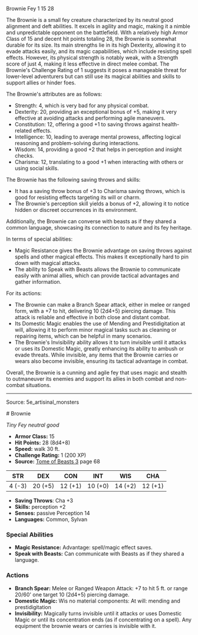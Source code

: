 <MonsterName/>Brownie</MonsterName>
<CreatureType/>Fey</CreatureType>
<CR/>1</CR>
<AC/>15</AC>
<HP/>28</HP>
<summary>The Brownie is a small fey creature characterized by its neutral good alignment and deft abilities. It excels in agility and magic, making it a nimble and unpredictable opponent on the battlefield. With a relatively high Armor Class of 15 and decent hit points totaling 28, the Brownie is somewhat durable for its size. Its main strengths lie in its high Dexterity, allowing it to evade attacks easily, and its magic capabilities, which include resisting spell effects. However, its physical strength is notably weak, with a Strength score of just 4, making it less effective in direct melee combat. The Brownie's Challenge Rating of 1 suggests it poses a manageable threat for lower-level adventurers but can still use its magical abilities and skills to support allies or hinder foes.</summary>

<detail>

The Brownie's attributes are as follows: 
- Strength: 4, which is very bad for any physical combat.
- Dexterity: 20, providing an exceptional bonus of +5, making it very effective at avoiding attacks and performing agile maneuvers.
- Constitution: 12, offering a good +1 to saving throws against health-related effects.
- Intelligence: 10, leading to average mental prowess, affecting logical reasoning and problem-solving during interactions.
- Wisdom: 14, providing a good +2 that helps in perception and insight checks.
- Charisma: 12, translating to a good +1 when interacting with others or using social skills.

The Brownie has the following saving throws and skills:
- It has a saving throw bonus of +3 to Charisma saving throws, which is good for resisting effects targeting its will or charm.
- The Brownie's perception skill yields a bonus of +2, allowing it to notice hidden or discreet occurrences in its environment.

Additionally, the Brownie can converse with beasts as if they shared a common language, showcasing its connection to nature and its fey heritage.

In terms of special abilities:
- Magic Resistance gives the Brownie advantage on saving throws against spells and other magical effects. This makes it exceptionally hard to pin down with magical attacks.
- The ability to Speak with Beasts allows the Brownie to communicate easily with animal allies, which can provide tactical advantages and gather information.

For its actions:
- The Brownie can make a Branch Spear attack, either in melee or ranged form, with a +7 to hit, delivering 10 (2d4+5) piercing damage. This attack is reliable and effective in both close and distant combat.
- Its Domestic Magic enables the use of Mending and Prestidigitation at will, allowing it to perform minor magical tasks such as cleaning or repairing items, which can be helpful in many scenarios.
- The Brownie's Invisibility ability allows it to turn invisible until it attacks or uses its Domestic Magic, greatly enhancing its ability to ambush or evade threats. While invisible, any items that the Brownie carries or wears also become invisible, ensuring its tactical advantage in combat.

Overall, the Brownie is a cunning and agile fey that uses magic and stealth to outmaneuver its enemies and support its allies in both combat and non-combat situations.</detail>



---

Source: 5e_artisinal_monsters

<statblock>
# Brownie

*Tiny* *Fey* *neutral good*

- **Armor Class:** 15
- **Hit Points:** 28 (8d4+8)
- **Speed:** walk 30 ft.
- **Challenge Rating:** 1 (200 XP)
- **Source:** [Tome of Beasts 3](https://koboldpress.com/kpstore/product/tome-of-beasts-3-for-5th-edition/) page 68

| STR | DEX | CON | INT | WIS | CHA |
| --- | --- | --- | --- | --- | --- |
| 4 (-3) | 20 (+5) | 12 (+1) | 10 (+0) | 14 (+2) | 12 (+1) |

- **Saving Throws**: Cha +3
- **Skills:** perception +2
- **Senses:** passive Perception 14
- **Languages:** Common, Sylvan

### Special Abilities

- **Magic Resistance:** Advantage: spell/magic effect saves.
- **Speak with Beasts:** Can communicate with Beasts as if they shared a language.

### Actions

- **Branch Spear:** Melee or Ranged Weapon Attack: +7 to hit 5 ft. or range 20/60' one target 10 (2d4+5) piercing damage.
- **Domestic Magic:** Wis no material components: At will: mending and prestidigitation
- **Invisibility:** Magically turns invisible until it attacks or uses Domestic Magic or until its concentration ends (as if concentrating on a spell). Any equipment the brownie wears or carries is invisible with it.


</statblock>


